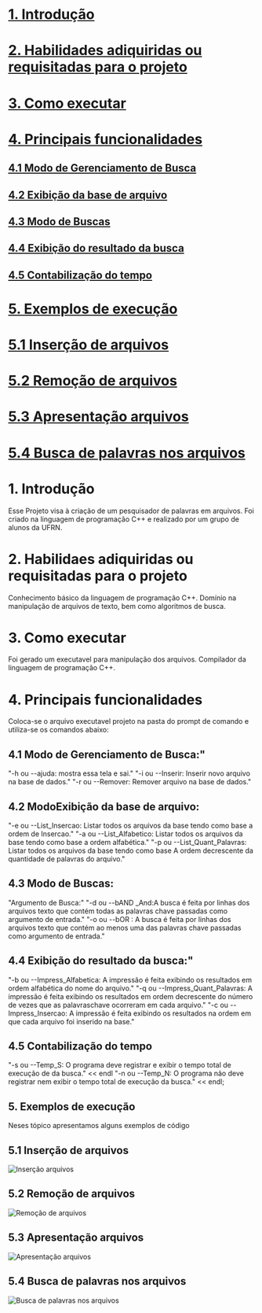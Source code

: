 # [1. Introdução](https://github.com/ThaynanPaulo/Pesquisador-de-palavras/blob/main/README.md#1-introdu%C3%A7%C3%A3o-1)
# [2. Habilidades adiquiridas ou requisitadas para o projeto](https://github.com/ThaynanPaulo/Pesquisador-de-palavras/blob/main/README.md#2-habilidaes-adiquiridas-ou-requisitadas-para-o-projeto)
# [3. Como executar](https://github.com/ThaynanPaulo/Pesquisador-de-palavras/blob/main/README.md#3-como-executar-1)
# [4. Principais funcionalidades](https://github.com/ThaynanPaulo/Pesquisador-de-palavras/blob/main/README.md#4-principais-funcionalidades)
## [4.1 Modo de Gerenciamento de Busca](https://github.com/ThaynanPaulo/Pesquisador-de-palavras/blob/main/README.md#41-modo-de-gerenciamento-de-busca)
## [4.2 Exibição da base de arquivo](https://github.com/ThaynanPaulo/Pesquisador-de-palavras/blob/main/README.md#42-modoexibi%C3%A7%C3%A3o-da-base-de-arquivo)
## [4.3 Modo de Buscas](https://github.com/ThaynanPaulo/Pesquisador-de-palavras/blob/main/README.md#43-modo-de-buscas)
## [4.4 Exibição do resultado da busca](https://github.com/ThaynanPaulo/Pesquisador-de-palavras/blob/main/README.md#44-exibi%C3%A7%C3%A3o-do-resultado-da-busca)
## [4.5 Contabilização do tempo](https://github.com/ThaynanPaulo/Pesquisador-de-palavras/blob/main/README.md#45-contabiliza%C3%A7%C3%A3o-do-tempo)
# [5. Exemplos de execução](https://github.com/ThaynanPaulo/Pesquisador-de-palavras/blob/main/README.md#5-exemplos-de-execu%C3%A7ao)
# [5.1 Inserção de arquivos](https://github.com/ThaynanPaulo/Pesquisador-de-palavras/blob/main/README.md#51-inser%C3%A7%C3%A3o-de-arquivos)
# [5.2 Remoção de arquivos](https://github.com/ThaynanPaulo/Pesquisador-de-palavras/blob/main/README.md#52-remo%C3%A7%C3%A3o-de-arquivos)
# [5.3 Apresentação arquivos](https://github.com/ThaynanPaulo/Pesquisador-de-palavras/blob/main/README.md#53-apresenta%C3%A7%C3%A3o-arquivos)
# [5.4 Busca de palavras nos arquivos](https://github.com/ThaynanPaulo/Pesquisador-de-palavras/blob/main/README.md#54-busca-de-palavras-nos-arquivos)

# 1. Introdução
Esse Projeto visa à criação de um pesquisador de palavras em arquivos. Foi criado na linguagem de programação C++ e realizado por um grupo de alunos da UFRN.

# 2. Habilidaes adiquiridas ou requisitadas para o projeto
Conhecimento básico da linguagem de programação C++. Domínio na manipulação de arquivos de texto, bem como algoritmos de busca.

# 3. Como executar
Foi gerado um executavel para manipulação dos arquivos. Compilador da linguagem de programação C++.

# 4. Principais funcionalidades

Coloca-se o arquivo executavel projeto na pasta do prompt de comando e utiliza-se os comandos abaixo:

## 4.1 Modo de Gerenciamento de Busca:"
"-h ou --ajuda: mostra essa tela e sai."
"-i ou --Inserir: Inserir novo arquivo na base de dados." 
"-r ou --Remover: Remover arquivo na base de dados."

## 4.2 ModoExibição da base de arquivo:
"-e ou --List_Insercao: Listar todos os arquivos da base tendo como base a ordem de Insercao."
"-a ou --List_Alfabetico: Listar todos os arquivos da base tendo como base a ordem alfabética."
"-p ou --List_Quant_Palavras: Listar todos os arquivos da base tendo como base A ordem decrescente da quantidade de palavras do arquivo."

## 4.3 Modo de Buscas:
"Argumento de Busca:"
"-d ou --bAND _And:A busca é feita por linhas dos arquivos texto que contém todas as palavras chave passadas como argumento de entrada."
"-o ou --bOR : A busca é feita por linhas dos arquivos texto que contém ao menos uma das palavras chave passadas como argumento de entrada."

## 4.4 Exibição do resultado da busca:"
"-b ou --Impress_Alfabetica: A impressão é feita exibindo os resultados em ordem alfabética do nome do arquivo."
"-q ou --Impress_Quant_Palavras: A impressão é feita exibindo os resultados em ordem decrescente do número de vezes que as palavraschave ocorreram em cada arquivo." 
"-c ou --Impress_Insercao: A impressão é feita exibindo os resultados na ordem em que cada arquivo foi inserido na base." 

## 4.5 Contabilização do tempo
"-s ou --Temp_S: O programa deve registrar e exibir o tempo total de execução de da busca." << endl
"-n ou --Temp_N: O programa não deve registrar nem exibir o tempo total de execução da busca." << endl;


## 5. Exemplos de execução

Neses tópico apresentamos alguns exemplos de código

## 5.1 Inserção de arquivos

![Inserção arquivos](https://github.com/user-attachments/assets/5d43dc3b-9e75-4f50-b51a-196f83b5f063)

## 5.2 Remoção de arquivos

![Remoção de arquivos](https://github.com/user-attachments/assets/6e8eec6c-b6c1-4639-afbb-2ce949371162)

## 5.3 Apresentação arquivos

![Apresentação arquivos](https://github.com/user-attachments/assets/08ac9e67-6438-4729-a744-b4bddb400d20)

## 5.4 Busca de palavras nos arquivos

![Busca de palavras nos arquivos](https://github.com/user-attachments/assets/8c26d6eb-82ff-4a69-b568-1669e3d4741d)

